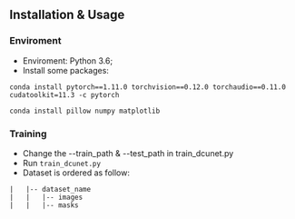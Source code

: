 ## Installation & Usage
### Enviroment
- Enviroment: Python 3.6;
- Install some packages:
```
conda install pytorch==1.11.0 torchvision==0.12.0 torchaudio==0.11.0 cudatoolkit=11.3 -c pytorch
```
```
conda install pillow numpy matplotlib
```

### Training
  + Change the --train_path & --test_path in train_dcunet.py
  + Run ```train_dcunet.py```
  + Dataset is ordered as follow:
```
|   |-- dataset_name
|   |   |-- images
|   |   |-- masks
